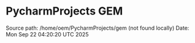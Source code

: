 # PycharmProjects GEM
Source path: /home/oem/PycharmProjects/gem (not found locally)
Date: Mon Sep 22 04:20:20 UTC 2025
